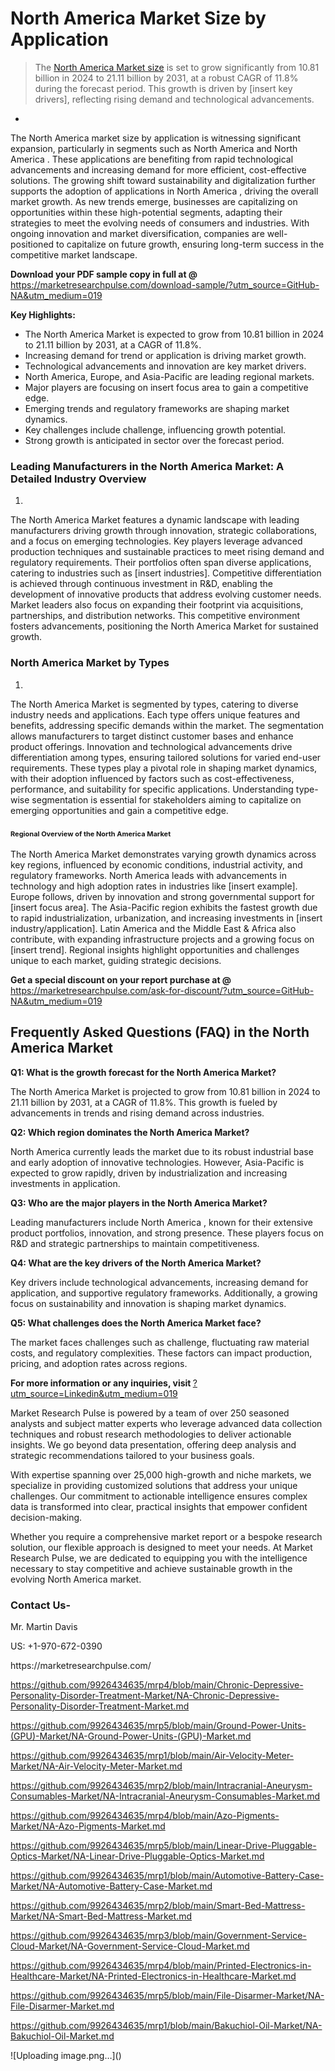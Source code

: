 <h1>North America  Market&nbsp;Size by Application</h1><blockquote><p>The <a href="https://marketresearchpulse.com/download-sample/?utm_source=GitHub-NA&amp;utm_medium=019">North America  Market size</a> is set to grow significantly from 10.81 billion in 2024 to 21.11 billion by 2031, at a robust CAGR of 11.8% during the forecast period. This growth is driven by [insert key drivers], reflecting rising demand and technological advancements.</p></blockquote><ul><li></li></ul><p>The North America  market size by application is witnessing significant expansion, particularly in segments such as North America  and North America . These applications are benefiting from rapid technological advancements and increasing demand for more efficient, cost-effective solutions. The growing shift toward sustainability and digitalization further supports the adoption of applications in North America , driving the overall market growth. As new trends emerge, businesses are capitalizing on opportunities within these high-potential segments, adapting their strategies to meet the evolving needs of consumers and industries. With ongoing innovation and market diversification, companies are well-positioned to capitalize on future growth, ensuring long-term success in the competitive market landscape.</p><p><strong>Download your PDF sample copy in full at @ </strong><a href="https://marketresearchpulse.com/download-sample/?utm_source=GitHub-NA&amp;utm_medium=019">https://marketresearchpulse.com/download-sample/?utm_source=GitHub-NA&amp;utm_medium=019</a></p><p><strong>Key Highlights: </strong></p><ul><li>The North America  Market is expected to grow from 10.81 billion in 2024 to 21.11 billion by 2031, at a CAGR of 11.8%.</li><li>Increasing demand for trend or application is driving market growth.</li><li>Technological advancements and innovation are key market drivers.</li><li>North America, Europe, and Asia-Pacific are leading regional markets.</li><li>Major players are focusing on insert focus area to gain a competitive edge.</li><li>Emerging trends and regulatory frameworks are shaping market dynamics.</li><li>Key challenges include challenge, influencing growth potential.</li><li>Strong growth is anticipated in sector over the forecast period.</li></ul><h3>Leading Manufacturers in the North America  Market: A Detailed Industry Overview</h3><ol><li></li></ol><div class="flex max-w-full flex-col flex-grow"><div class="min-h-8 text-message flex w-full flex-col items-end gap-2 whitespace-normal break-words [.text-message+&amp;]:mt-5" dir="auto" data-message-author-role="assistant" data-message-id="fd8432e4-4910-450d-b182-61b7bfb0a01f" data-message-model-slug="gpt-4o"><div class="flex w-full flex-col gap-1 empty:hidden first:pt-[3px]"><div class="markdown prose w-full break-words dark:prose-invert light"><p>The North America  Market features a dynamic landscape with leading manufacturers driving growth through innovation, strategic collaborations, and a focus on emerging technologies. Key players leverage advanced production techniques and sustainable practices to meet rising demand and regulatory requirements. Their portfolios often span diverse applications, catering to industries such as [insert industries]. Competitive differentiation is achieved through continuous investment in R&amp;D, enabling the development of innovative products that address evolving customer needs. Market leaders also focus on expanding their footprint via acquisitions, partnerships, and distribution networks. This competitive environment fosters advancements, positioning the North America  Market for sustained growth.</p></div></div></div></div><h3>North America  Market by Types</h3><ol><li></li></ol><div class="flex max-w-full flex-col flex-grow"><div class="min-h-8 text-message flex w-full flex-col items-end gap-2 whitespace-normal break-words [.text-message+&amp;]:mt-5" dir="auto" data-message-author-role="assistant" data-message-id="084470be-0bb7-4664-bddf-5156b4f41249" data-message-model-slug="gpt-4o-mini"><div class="flex w-full flex-col gap-1 empty:hidden first:pt-[3px]"><div class="markdown prose w-full break-words dark:prose-invert light"><p>The North America  Market is segmented by types, catering to diverse industry needs and applications. Each type offers unique features and benefits, addressing specific demands within the market. The segmentation allows manufacturers to target distinct customer bases and enhance product offerings. Innovation and technological advancements drive differentiation among types, ensuring tailored solutions for varied end-user requirements. These types play a pivotal role in shaping market dynamics, with their adoption influenced by factors such as cost-effectiveness, performance, and suitability for specific applications. Understanding type-wise segmentation is essential for stakeholders aiming to capitalize on emerging opportunities and gain a competitive edge.</p></div></div></div></div><h3><span style="font-size: 11px;">Regional Overview of the North America  Market</span></h3><div class="flex max-w-full flex-col flex-grow"><div class="min-h-8 text-message flex w-full flex-col items-end gap-2 whitespace-normal break-words [.text-message+&amp;]:mt-5" dir="auto" data-message-author-role="assistant" data-message-id="e9038762-ce64-4e30-91c9-9bd413514231" data-message-model-slug="gpt-4o-mini"><div class="flex w-full flex-col gap-1 empty:hidden first:pt-[3px]"><div class="markdown prose w-full break-words dark:prose-invert light"><p>The North America  Market demonstrates varying growth dynamics across key regions, influenced by economic conditions, industrial activity, and regulatory frameworks. North America leads with advancements in technology and high adoption rates in industries like [insert example]. Europe follows, driven by innovation and strong governmental support for [insert focus area]. The Asia-Pacific region exhibits the fastest growth due to rapid industrialization, urbanization, and increasing investments in [insert industry/application]. Latin America and the Middle East &amp; Africa also contribute, with expanding infrastructure projects and a growing focus on [insert trend]. Regional insights highlight opportunities and challenges unique to each market, guiding strategic decisions.</p></div></div></div></div><p><strong>Get a special discount on your report purchase at @ </strong><a href="https://marketresearchpulse.com/ask-for-discount/?utm_source=GitHub-NA&amp;utm_medium=019">https://marketresearchpulse.com/ask-for-discount/?utm_source=GitHub-NA&amp;utm_medium=019</a></p><h2>Frequently Asked Questions (FAQ) in the North America  Market</h2><p><strong>Q1: What is the growth forecast for the North America  Market?</strong></p><p>The North America  Market is projected to grow from 10.81 billion in 2024 to 21.11 billion by 2031, at a CAGR of 11.8%. This growth is fueled by advancements in trends and rising demand across industries.</p><p><strong>Q2: Which region dominates the North America  Market?</strong></p><p>North America currently leads the market due to its robust industrial base and early adoption of innovative technologies. However, Asia-Pacific is expected to grow rapidly, driven by industrialization and increasing investments in application.</p><p><strong>Q3: Who are the major players in the North America  Market?</strong></p><p>Leading manufacturers include North America , known for their extensive product portfolios, innovation, and strong presence. These players focus on R&amp;D and strategic partnerships to maintain competitiveness.</p><p><strong>Q4: What are the key drivers of the North America  Market?</strong></p><p>Key drivers include technological advancements, increasing demand for application, and supportive regulatory frameworks. Additionally, a growing focus on sustainability and innovation is shaping market dynamics.</p><p><strong>Q5: What challenges does the North America  Market face?</strong></p><p>The market faces challenges such as challenge, fluctuating raw material costs, and regulatory complexities. These factors can impact production, pricing, and adoption rates across regions.</p><p><strong>For more information or any inquiries, visit&nbsp;</strong><a href="?utm_source=Linkedin&utm_medium=019">?utm_source=Linkedin&utm_medium=019</a></p><p>Market Research Pulse is powered by a team of over 250 seasoned analysts and subject matter experts who leverage advanced data collection techniques and robust research methodologies to deliver actionable insights. We go beyond data presentation, offering deep analysis and strategic recommendations tailored to your business goals.</p><p>With expertise spanning over 25,000 high-growth and niche markets, we specialize in providing customized solutions that address your unique challenges. Our commitment to actionable intelligence ensures complex data is transformed into clear, practical insights that empower confident decision-making.</p><p>Whether you require a comprehensive market report or a bespoke research solution, our flexible approach is designed to meet your needs. At Market Research Pulse, we are dedicated to equipping you with the intelligence necessary to stay competitive and achieve sustainable growth in the evolving North America  market.</p><h3><strong>Contact Us-</strong></h3><p>Mr. Martin Davis</p><p>US: +1-970-672-0390</p><p>https://marketresearchpulse.com/</p><p><a href="https://github.com/9926434635/mrp4/blob/main/Chronic-Depressive-Personality-Disorder-Treatment-Market/NA-Chronic-Depressive-Personality-Disorder-Treatment-Market.md">https://github.com/9926434635/mrp4/blob/main/Chronic-Depressive-Personality-Disorder-Treatment-Market/NA-Chronic-Depressive-Personality-Disorder-Treatment-Market.md</a></p><p><a href="https://github.com/9926434635/mrp5/blob/main/Ground-Power-Units-(GPU)-Market/NA-Ground-Power-Units-(GPU)-Market.md">https://github.com/9926434635/mrp5/blob/main/Ground-Power-Units-(GPU)-Market/NA-Ground-Power-Units-(GPU)-Market.md</a></p><p><a href="https://github.com/9926434635/mrp1/blob/main/Air-Velocity-Meter-Market/NA-Air-Velocity-Meter-Market.md">https://github.com/9926434635/mrp1/blob/main/Air-Velocity-Meter-Market/NA-Air-Velocity-Meter-Market.md</a></p><p><a href="https://github.com/9926434635/mrp2/blob/main/Intracranial-Aneurysm-Consumables-Market/NA-Intracranial-Aneurysm-Consumables-Market.md">https://github.com/9926434635/mrp2/blob/main/Intracranial-Aneurysm-Consumables-Market/NA-Intracranial-Aneurysm-Consumables-Market.md</a></p><p><a href="https://github.com/9926434635/mrp4/blob/main/Azo-Pigments-Market/NA-Azo-Pigments-Market.md">https://github.com/9926434635/mrp4/blob/main/Azo-Pigments-Market/NA-Azo-Pigments-Market.md</a></p><p><a href="https://github.com/9926434635/mrp5/blob/main/Linear-Drive-Pluggable-Optics-Market/NA-Linear-Drive-Pluggable-Optics-Market.md">https://github.com/9926434635/mrp5/blob/main/Linear-Drive-Pluggable-Optics-Market/NA-Linear-Drive-Pluggable-Optics-Market.md</a></p><p><a href="https://github.com/9926434635/mrp1/blob/main/Automotive-Battery-Case-Market/NA-Automotive-Battery-Case-Market.md">https://github.com/9926434635/mrp1/blob/main/Automotive-Battery-Case-Market/NA-Automotive-Battery-Case-Market.md</a></p><p><a href="https://github.com/9926434635/mrp2/blob/main/Smart-Bed-Mattress-Market/NA-Smart-Bed-Mattress-Market.md">https://github.com/9926434635/mrp2/blob/main/Smart-Bed-Mattress-Market/NA-Smart-Bed-Mattress-Market.md</a></p><p><a href="https://github.com/9926434635/mrp3/blob/main/Government-Service-Cloud-Market/NA-Government-Service-Cloud-Market.md">https://github.com/9926434635/mrp3/blob/main/Government-Service-Cloud-Market/NA-Government-Service-Cloud-Market.md</a></p><p><a href="https://github.com/9926434635/mrp4/blob/main/Printed-Electronics-in-Healthcare-Market/NA-Printed-Electronics-in-Healthcare-Market.md">https://github.com/9926434635/mrp4/blob/main/Printed-Electronics-in-Healthcare-Market/NA-Printed-Electronics-in-Healthcare-Market.md</a></p><p><a href="https://github.com/9926434635/mrp5/blob/main/File-Disarmer-Market/NA-File-Disarmer-Market.md">https://github.com/9926434635/mrp5/blob/main/File-Disarmer-Market/NA-File-Disarmer-Market.md</a></p><p><a href="https://github.com/9926434635/mrp1/blob/main/Bakuchiol-Oil-Market/NA-Bakuchiol-Oil-Market.md">https://github.com/9926434635/mrp1/blob/main/Bakuchiol-Oil-Market/NA-Bakuchiol-Oil-Market.md</a></p>
![Uploading image.png…]()
